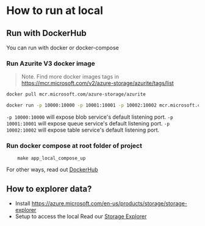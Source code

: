 # How to run at local

## Run with DockerHub

You can run  with docker or docker-compose
 
### Run Azurite V3 docker image

> Note. Find more docker images tags in <https://mcr.microsoft.com/v2/azure-storage/azurite/tags/list>

```bash
docker pull mcr.microsoft.com/azure-storage/azurite
```

```bash
docker run -p 10000:10000 -p 10001:10001 -p 10002:10002 mcr.microsoft.com/azure-storage/azurite
```

`-p 10000:10000` will expose blob service's default listening port.
`-p 10001:10001` will expose queue service's default listening port.
`-p 10002:10002` will expose table service's default listening port.

### Run docker compose at root folder of project

```
	make app_local_compose_up
```

For other ways, read out [DockerHub](https://github.com/Azure/Azurite/blob/main/README.md#dockerhub)


## How to explorer data?

- Install https://azure.microsoft.com/en-us/products/storage/storage-explorer
- Setup to access the local 
Read our [Storage Explorer](https://learn.microsoft.com/en-us/azure/storage/storage-explorer/vs-azure-tools-storage-manage-with-storage-explorer)